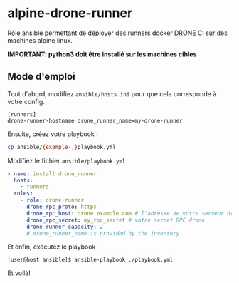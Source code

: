 # alpine-drone-runner

Rôle ansible permettant de déployer des runners docker DRONE CI sur des machines
alpine linux.

**IMPORTANT: python3 doit être installé sur les machines cibles**

## Mode d'emploi

Tout d'abord, modifiez `ansible/hosts.ini` pour que cela corresponde à votre
config.

```
[runners]
drone-runner-hostname drone_runner_name=my-drone-runner
```

Ensuite, créez votre playbook :

```bash
cp ansible/{example-,}playbook.yml
```

Modifiez le fichier `ansible/playbook.yml`

```yaml
- name: install drone_runner
  hosts:
    - runners
  roles:
    - role: drone-runner
      drone_rpc_proto: https
      drone_rpc_host: drone.example.com # l'adresse de votre serveur drone
      drone_rpc_secret: my_rpc_secret # votre secret RPC drone
      drone_runner_capacity: 2
      # drone_runner_name is provided by the inventory
```

Et enfin, éxécutez le playbook

```
[user@host ansible]$ ansible-playbook ./playbook.yml
```

Et voilà!

